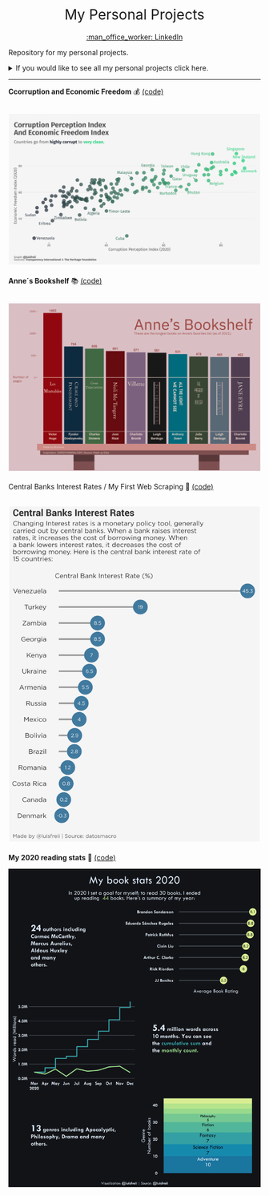 <h1 style="font-weight:normal" align="center">
 My Personal Projects
</h1>
<a href="https://www.linkedin.com/in/luis-freites-navia/">
<p align="center">:man_office_worker: LinkedIn</p>
</a>

Repository for my personal projects.

<details>
  <summary>If you would like to see all my personal projects click here.</summary>

<!-- toc -->
- 02/2021: [My 2020 reading stats :book:](https://github.com/luisfrein/P-Projects/tree/master/My_book_data)
- 03/2021: [Central Banks Interest Rates / My First Web Scraping :bank:](https://github.com/luisfrein/P-Projects/tree/master/First_web_scrape)
- 04/2021: [Anne´s Bookshelf 📚](https://github.com/luisfrein/P-Projects/tree/master/First_web_scrape)
<!-- tocstop -->
</details>

---
**Ccorruption and Economic Freedom** 💰 [(code)](https://github.com/luisfrein/P-Projects/blob/master/CPI_%26_EFI/CPI_%26_EFI.R)

![Scatterplot with the corruption perception index on the x axis and the economic freedom index on the y axis. It shows that more corrupt countries also have lower economic freedom scores and viceverse. Countries like Venezuela and Zimbabwe, and Sudan are highly corrupt and have low economic freedom. Countries like Singapore, Hong Kong, Australia are highly clean and have high economic freedom scores](https://github.com/luisfrein/P-Projects/blob/master/CPI_%26_EFI/CPI_%26_EFI.png)
---
**Anne´s Bookshelf** 📚 [(code)](https://github.com/luisfrein/P-Projects/blob/master/Favorite_books/Favorite_books.R)

![alt text](https://github.com/luisfrein/P-Projects/blob/master/Favorite_books/A's_books.png)
---
Central Banks Interest Rates / My First Web Scraping :bank: [(code)](https://github.com/luisfrein/P-Projects/blob/master/First_web_scrape/Web_scraping.R)

![alt text](https://github.com/luisfrein/P-Projects/blob/master/First_web_scrape/interest_rate.png)
---
**My 2020 reading stats** :book: [(code)](https://github.com/luisfrein/P-Projects/blob/master/My_book_data/book_data_2020.R)

![alt text](https://github.com/luisfrein/P-Projects/blob/master/My_book_data/book_summary.png)

